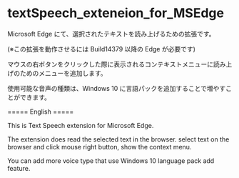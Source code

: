 # textSpeech_exteneion_for_MSEdge

Microsoft Edge にて、選択されたテキストを読み上げるための拡張です。 

(※この拡張を動作させるには Build14379 以降の Edge が必要です)

マウスの右ボタンをクリックした際に表示されるコンテキストメニューに読み上げのためのメニューを追加します。 

使用可能な音声の種類は、Windows 10 に言語パックを追加することで増やすことができます。



===== English =====

This is Text Speech extension for Microsoft Edge.

The extension does read the selected text in the browser. 
select text on the browser and click mouse right button, show the context menu.

You can add more voice type that use Windows 10 language pack add feature.


